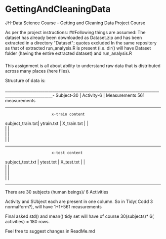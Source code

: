 # GettingAndCleaningData
JH-Data Science Course - Getting and Cleaning Data Project Course

As per the project instructions:
##Following things are assumed:
The dataset has already been downloaded as Dataset.zip and has been extracted in a directory "Dataset"; quotes excluded
In the same repository as that of extracted run_analysis.R is present
(i.e. dir() will have Dataset folder (having the entire extracted dataset) and run_analysis.R

### 
 This assignment is all about ability to understand raw data that is distributed across many places (here files).
 
 Structure of data is:
 
  ______________________________________________________________________________________________________-
  Subject-30       |  Activity-6    |  Measurements  561 measurements
  ______________________________________________________________________________________________________
                         x-train content
  subject_train.txt|   ytrain.txt   |    X_train.txt
                   |                |                                                                 
                   |                |                                                                 
                   |                |                                                                 
                   |                |                                                                 
_______________________________________________________________________________________________________                  
                   
                         x-test content
  subject_test.txt |   ytest.txt   |    X_test.txt
                   |                |                                                                 
                   |                |                                                                 
                   |                |                                                                 
                   |                |                                                                 
_______________________________________________________________________________________________________   
  
 
 There are 30 subjects (human beings)/ 6 Activities
 
 Activity and SUbject each are present in one column. So in Tidy( Codd 3 normalform?), will have 1+1+561 measurements
 
 
 Final asked std() and mean() tidy set will have of course 30(subjects)* 6( activities) = 180 rows.
 
 
 
Feel free to suggest changes in ReadMe.md
  
  
